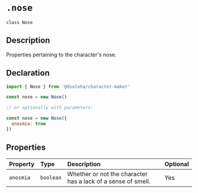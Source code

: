 # `.nose`

`class Nose`

## Description

Properties pertaining to the character's nose.

## Declaration

```js
import { Nose } from '@dsoloha/character-maker'

const nose = new Nose()

// or optionally with parameters:

const nose = new Nose({
  anosmia: true
})
```

## Properties

| Property  | Type      | Description                                                  | Optional |
| :-------- | :-------- | :----------------------------------------------------------- | :------- |
| `anosmia` | `boolean` | Whether or not the character has a lack of a sense of smell. | Yes      |
